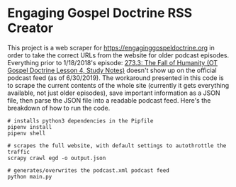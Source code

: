 # Engaging Gospel Doctrine RSS Creator

This project is a web scraper for https://engaginggospeldoctrine.org in order to take the correct URLs from the website for older podcast episodes.
Everything prior to 1/18/2018's episode: [273.3: The Fall of Humanity (OT Gospel Doctrine Lesson 4, Study Notes)](https://engaginggospeldoctrine.org/2018/01/18/273-3-the-fall-of-humanity-ot-gospel-doctrine-lesson-4-study-notes/) doesn't show up on the official podcast feed (as of 6/30/2019).
The workaround presented in this code is to scrape the current contents of the whole site (currently it gets everything available, not just older episodes), save important information as a JSON file, then parse the JSON file into a readable podcast feed.
Here's the breakdown of how to run the code.

```
# installs python3 dependencies in the Pipfile
pipenv install
pipenv shell

# scrapes the full website, with default settings to autothrottle the traffic
scrapy crawl egd -o output.json

# generates/overwrites the podcast.xml podcast feed
python main.py
```
